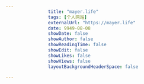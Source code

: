 ---
                title: "mayer.life"
                tags: [个人网站]
                externalUrl: "https://mayer.life"
                date: 9949-08-08
                showDate: false
                showAuthor: false
                showReadingTime: false
                showEdit: false
                showLikes: false
                showViews: false
                layoutBackgroundHeaderSpace: false
                ---

